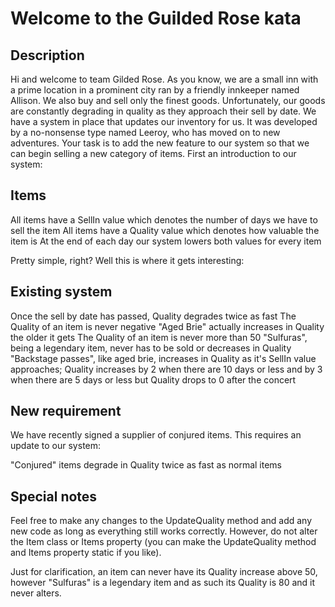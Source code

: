 # Welcome to the Guilded Rose kata

## Description

Hi and welcome to team Gilded Rose. As you know, we are a small inn with a prime location in a prominent city ran by a friendly innkeeper named Allison. We also buy and sell only the finest goods. Unfortunately, our goods are constantly degrading in quality as they approach their sell by date. We have a system in place that updates our inventory for us. It was developed by a no-nonsense type named Leeroy, who has moved on to new adventures. Your task is to add the new feature to our system so that we can begin selling a new category of items. First an introduction to our system:

## Items

All items have a SellIn value which denotes the number of days we have to sell the item
All items have a Quality value which denotes how valuable the item is
At the end of each day our system lowers both values for every item

Pretty simple, right? Well this is where it gets interesting:

## Existing system

Once the sell by date has passed, Quality degrades twice as fast
The Quality of an item is never negative
"Aged Brie" actually increases in Quality the older it gets
The Quality of an item is never more than 50
"Sulfuras", being a legendary item, never has to be sold or decreases in Quality
"Backstage passes", like aged brie, increases in Quality as it's SellIn value approaches; Quality increases by 2 when there are 10 days or less and by 3 when there are 5 days or less but Quality drops to 0 after the concert

## New requirement

We have recently signed a supplier of conjured items. This requires an update to our system:

"Conjured" items degrade in Quality twice as fast as normal items

## Special notes
Feel free to make any changes to the UpdateQuality method and add any new code as long as everything still works correctly. However, do not alter the Item class or Items property (you can make the UpdateQuality method and Items property static if you like).

Just for clarification, an item can never have its Quality increase above 50, however "Sulfuras" is a legendary item and as such its Quality is 80 and it never alters.
